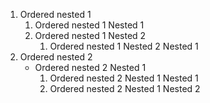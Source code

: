 1. Ordered nested 1
   1. Ordered nested 1 Nested 1
   1. Ordered nested 1 Nested 2
      1. Ordered nested 1 Nested 2 Nested 1
2. Ordered nested 2
    * Ordered nested 2 Nested 1
        1. Ordered nested 2 Nested 1 Nested 1
        1. Ordered nested 2 Nested 1 Nested 2